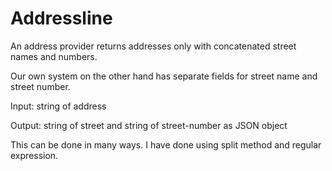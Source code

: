 # Addressline
An address provider returns addresses only with concatenated street names and numbers.

Our own system on the other hand has separate fields for street name and street number.

Input: string of address

Output: string of street and string of street-number as JSON object

This can be done in many ways. I have done using split method and regular expression.
